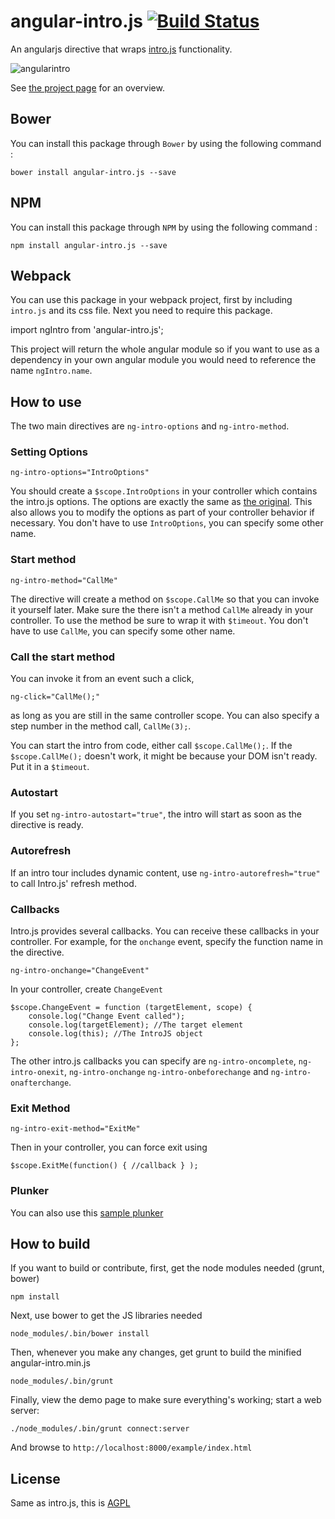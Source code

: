 angular-intro.js [![Build Status](https://travis-ci.org/mendhak/angular-intro.js.svg?branch=master)](https://travis-ci.org/mendhak/angular-intro.js)
================

An angularjs directive that wraps [intro.js](http://usablica.github.io/intro.js/) functionality.

![angularintro](http://farm8.staticflickr.com/7382/9741892196_ccc16b8a16_o.png)

See [the project page](http://code.mendhak.com/angular-intro.js/) for an overview.

## Bower

You can install this package through `Bower` by using the following command :

    bower install angular-intro.js --save

## NPM

You can install this package through `NPM` by using the following command :

    npm install angular-intro.js --save

## Webpack

You can use this package in your webpack project, first by including `intro.js` and its css file. Next you need to require this package.

  import ngIntro from 'angular-intro.js';

This project will return the whole angular module so if you want to use as a dependency in your own angular module you would need to reference the name `ngIntro.name`.

## How to use

The two main directives are `ng-intro-options` and `ng-intro-method`.

### Setting Options

`ng-intro-options="IntroOptions"`

You should create a `$scope.IntroOptions` in your controller which contains the intro.js options. The options are exactly the same as [the original](https://github.com/usablica/intro.js/wiki/Documentation#options).  This also allows you to modify the options as part of your controller behavior if necessary.  You don't have to use `IntroOptions`, you can specify some other name.

### Start method

`ng-intro-method="CallMe"`

The directive will create a method on `$scope.CallMe` so that you can invoke it yourself later.  Make sure the there isn't a method `CallMe` already in your controller. To use the method be sure to wrap it with `$timeout`. You don't have to use `CallMe`, you can specify some other name.

### Call the start method

You can invoke it from an event such a click,

`ng-click="CallMe();"`

as long as you are still in the same controller scope.  You can also specify a step number in the method call, `CallMe(3);`.

You can start the intro from code, either call `$scope.CallMe();`.  If the `$scope.CallMe();` doesn't work, it might be because your DOM isn't ready. Put it in a `$timeout`.

### Autostart

If you set `ng-intro-autostart="true"`, the intro will start as soon as the directive is ready.

### Autorefresh

If an intro tour includes dynamic content, use `ng-intro-autorefresh="true"` to call Intro.js' refresh method.

### Callbacks

Intro.js provides several callbacks.  You can receive these callbacks in your controller.  For example, for the `onchange` event, specify the function name in the directive.

`ng-intro-onchange="ChangeEvent"`

In your controller, create `ChangeEvent`

    $scope.ChangeEvent = function (targetElement, scope) {
        console.log("Change Event called");
        console.log(targetElement); //The target element
        console.log(this); //The IntroJS object
    };

The other intro.js callbacks you can specify are `ng-intro-oncomplete`, `ng-intro-onexit`, `ng-intro-onchange` `ng-intro-onbeforechange` and `ng-intro-onafterchange`.

### Exit Method

`ng-intro-exit-method="ExitMe"`

Then in your controller, you can force exit using

`$scope.ExitMe(function() { //callback } );`

### Plunker

You can also use this [sample plunker](http://plnkr.co/edit/wo9EzfbOFjM7NDoAvmjA?p=preview)

## How to build

If you want to build or contribute, first, get the node modules needed (grunt, bower)

    npm install

Next, use bower to get the JS libraries needed

    node_modules/.bin/bower install

Then, whenever you make any changes, get grunt to build the minified angular-intro.min.js

    node_modules/.bin/grunt

Finally, view the demo page to make sure everything's working; start a web server:

    ./node_modules/.bin/grunt connect:server

And browse to `http://localhost:8000/example/index.html`




## License

Same as intro.js, this is [AGPL](LICENSE)
